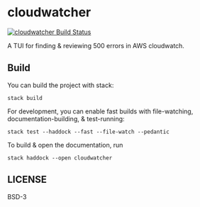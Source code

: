 # cloudwatcher

[![cloudwatcher Build Status](https://travis-ci.org/prikhi/cloudwatcher.svg?branch=master)](https://travis-ci.org/prikhi/cloudwatcher)


A TUI for finding & reviewing 500 errors in AWS cloudwatch.


## Build

You can build the project with stack:

```
stack build
```

For development, you can enable fast builds with file-watching,
documentation-building, & test-running:

```
stack test --haddock --fast --file-watch --pedantic
```

To build & open the documentation, run

```
stack haddock --open cloudwatcher
```


## LICENSE

BSD-3
